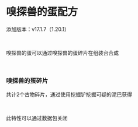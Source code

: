 # 嗅探兽的蛋配方

添加版本：v17.1.7（1.20.1）

​     

嗅探兽的蛋可以通过嗅探兽的蛋碎片在组装台合成

​     

### 嗅探兽的蛋碎片

共计2个古物碎片，通过使用挖掘铲挖掘可疑的泥巴获得

​     

此特性可以通过数据包关闭





​     

